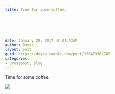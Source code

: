 ```yaml
---
title: Time for some coffee.

  


   

date: January 28, 2017 at 01:43AM
author: Doyce
layout: post
guid: https://doyce.tumblr.com/post/156479362705
categories:
- crosspost, blog
--- 
```


<p>Time for some coffee.</p>
<div>
  <a href="https://plus.google.com/photos/105138568577624786912/albums/5918640262249435905/5918640262339143298?authkey=CNOE3bf2ivuXMg" target="_blank"><img src="https://lh5.googleusercontent.com/-W9SmvHxpReg/UiM79dYMpoI/AAAAAAAADbc/HgKornjlEAY/2013-01-10_11-40-50_579.jpg?imgmax=650"/></a>
</div>
<div>
  <a href="http://" style='width:50px;height:50px;display:inline-block;background-size:cover;background-image:url("");' target="_blank"></a> 
</div> 
